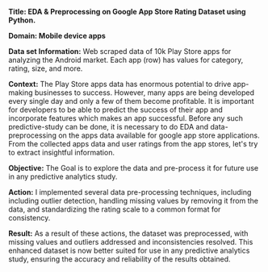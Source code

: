 **Title: EDA & Preprocessing on Google App Store Rating Dataset using Python.**

**Domain: Mobile device apps**

**Data set Information:**
Web scraped data of 10k Play Store apps for analyzing the Android market. Each app (row) has values for
category, rating, size, and more.

**Context:**
The Play Store apps data has enormous potential to drive app-making businesses to success. However, many
apps are being developed every single day and only a few of them become profitable. It is important for
developers to be able to predict the success of their app and incorporate features which makes an app
successful. Before any such predictive-study can be done, it is necessary to do EDA and data-preprocessing on
the apps data available for google app store applications. From the collected apps data and user ratings from
the app stores, let's try to extract insightful information.

**Objective:**
The Goal is to explore the data and pre-process it for future use in any predictive analytics study.

**Action:**
I implemented several data pre-processing techniques, including  including outlier detection, handling missing values by removing it from the data,
and standardizing the rating scale to a common format for consistency.

**Result:**
As a result of these actions, the dataset was preprocessed, with missing values and outliers addressed and inconsistencies resolved.
This enhanced dataset is now better suited for use in any predictive analytics study, ensuring the accuracy and reliability of the results obtained.
